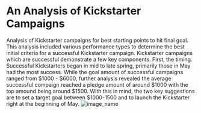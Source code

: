 # An Analysis of Kickstarter Campaigns 
Analysis of Kickstarter campaigns for best starting points to hit final goal.
This analysis included various performance types to determine the best initial criteria for a successful Kickstarter campaign.
Kickstarter campaigns which are successful demonstrate a few key components. First, the timing. Successful Kickstarters began in mid to late spring, primarily those in May had the most success. While the goal amount of successful campaigns ranged from $1000 - $6000, further analysis revealed the average successful compaign reached a pledge amount of around $1000 with the top amound being around $1500. With this in mind, the two key suggestions are to set a target goal between $1000-1500 and to launch the Kickstarter right at the beginning of May. 
![image_name](path/to/image_name.png)
